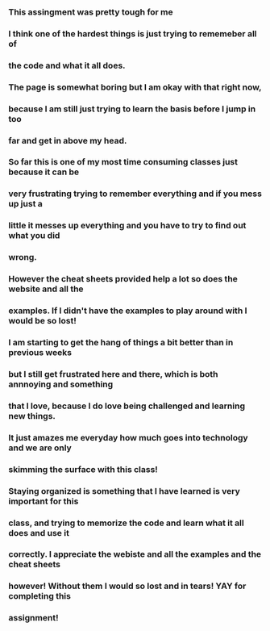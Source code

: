 ### This assingment was pretty tough for me
### I think one of the hardest things is just trying to rememeber all of
### the code and what it all does.
### The page is somewhat boring but I am okay with that right now,
### because I am still just trying to learn the basis before I jump in too
### far and get in above my head.
### So far this is one of my most time consuming classes just because it can be
### very frustrating trying to remember everything and if you mess up just a
### little it messes up everything and you have to try to find out what you did
### wrong.
### However the cheat sheets provided help a lot so does the website and all the
### examples. If I didn't have the examples to play around with I would be so lost!
### I am starting to get the hang of things a bit better than in previous weeks
### but I still get frustrated here and there, which is both annnoying and something
### that I love, because I do love being challenged and learning new things.
### It just amazes me everyday how much goes into technology and we are only
### skimming the surface with this class!
### Staying organized is something that I have learned is very important for this
### class, and trying to memorize the code and learn what it all does and use it
### correctly. I appreciate the webiste and all the examples and the cheat sheets
### however! Without them I would so lost and in tears! YAY for completing this
### assignment! 
